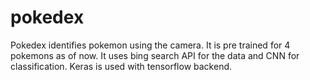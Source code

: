 # pokedex
Pokedex identifies pokemon using the camera. It is pre trained for 4 pokemons as of now. It uses bing search API for the data and CNN for classification. Keras is used with tensorflow backend.
